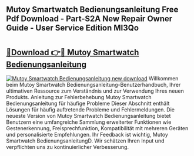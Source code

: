 ## Mutoy Smartwatch Bedienungsanleitung Free Pdf Download - Part-S2A New Repair Owner Guide - User Service Edition MI3Qo

# <h2><a href="http://df219b.blite.top/?on=Mutoy+Smartwatch+Bedienungsanleitung">🔗Download 👉🔴 Mutoy Smartwatch Bedienungsanleitung</a></h2>

[![Mutoy Smartwatch Bedienungsanleitung new download](https://i.imgur.com/lujVjoI.png)](http://df219b.blite.top/?on=Mutoy+Smartwatch+Bedienungsanleitung)
Willkommen beim Mutoy Smartwatch Bedienungsanleitung-Benutzerhandbuch, Ihrer ultimativen Ressource zum Verständnis und zur Verwendung Ihres neuen Produkts. Anleitung zur Fehlerbehebung Mutoy Smartwatch Bedienungsanleitung für häufige Probleme Dieser Abschnitt enthält Lösungen für häufig auftretende Probleme und Fehlermeldungen. Die neueste Version von Mutoy Smartwatch Bedienungsanleitung bietet Benutzern eine umfangreiche Sammlung erweiterter Funktionen wie Gestenerkennung, Freisprechfunktion, Kompatibilität mit mehreren Geräten und personalisierte Empfehlungen. Ihr Feedback ist wichtig, Mutoy Smartwatch BedienungsanleitungD. Wir schätzen Ihren Input und verpflichten uns zu kontinuierlicher Verbesserung.
